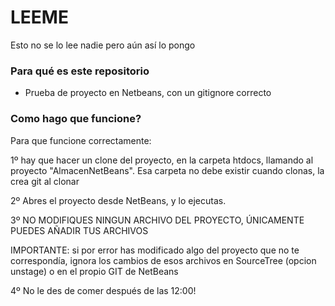 # LEEME #

Esto no se lo lee nadie pero aún así lo pongo

### Para qué es este repositorio ###

* Prueba de proyecto en Netbeans, con un gitignore correcto

### Como hago que funcione? ###

Para que funcione correctamente:

1º hay que hacer un clone del proyecto, 
en la carpeta htdocs, llamando al proyecto "AlmacenNetBeans".
Esa carpeta no debe existir cuando clonas, la crea git al clonar

2º Abres el proyecto desde NetBeans, y lo ejecutas. 

3º NO MODIFIQUES NINGUN ARCHIVO DEL PROYECTO, ÚNICAMENTE PUEDES AÑADIR TUS ARCHIVOS

IMPORTANTE: si por error has modificado algo del proyecto que no te correspondía, ignora los cambios de esos archivos
en SourceTree (opcion unstage) o en el propio GIT de NetBeans

4º No le des de comer después de las 12:00!








